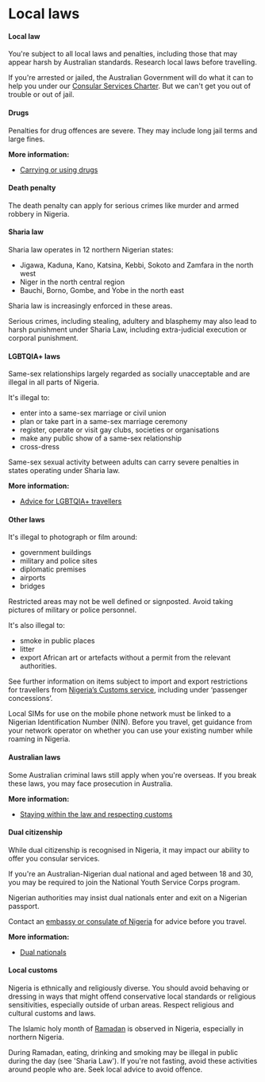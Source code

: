 # Local laws

#### Local law

You're subject to all local laws and penalties, including those that may appear harsh by Australian standards. Research local laws before travelling.

If you're arrested or jailed, the Australian Government will do what it can to help you under our [Consular Services Charter](/consular-services/consular-services-charter "Consular Services Charter"). But we can't get you out of trouble or out of jail.

#### Drugs

Penalties for drug offences are severe. They may include long jail terms and large fines.

**More information:**

* [Carrying or using drugs](/before-you-go/laws/drugs "Carrying or using drugs")

#### Death penalty

The death penalty can apply for serious crimes like murder and armed robbery in Nigeria.

#### Sharia law

Sharia law operates in 12 northern Nigerian states:

* Jigawa, Kaduna, Kano, Katsina, Kebbi, Sokoto and Zamfara in the north west
* Niger in the north central region
* Bauchi, Borno, Gombe, and Yobe in the north east

Sharia law is increasingly enforced in these areas.

Serious crimes, including stealing, adultery and blasphemy may also lead to harsh punishment under Sharia Law, including extra-judicial execution or corporal punishment. 

#### LGBTQIA+ laws

Same-sex relationships largely regarded as socially unacceptable and are illegal in all parts of Nigeria. 

It's illegal to:

* enter into a same-sex marriage or civil union
* plan or take part in a same-sex marriage ceremony
* register, operate or visit gay clubs, societies or organisations
* make any public show of a same-sex relationship
* cross-dress

Same-sex sexual activity between adults can carry severe penalties in states operating under Sharia law.

**More information:**

* [Advice for LGBTQIA+ travellers](/before-you-go/who-you-are/LGBTQIA "Advice for LGBTQIA+ travellers")

#### Other laws

It's illegal to photograph or film around:

* government buildings
* military and police sites
* diplomatic premises
* airports
* bridges

Restricted areas may not be well defined or signposted. Avoid taking pictures of military or police personnel.

It's also illegal to:

* smoke in public places
* litter
* export African art or artefacts without a permit from the relevant authorities.

See further information on items subject to import and export restrictions for travellers from [Nigeria’s Customs service](https://customs.gov.ng/?page_id=3081), including under ‘passenger concessions’.

Local SIMs for use on the mobile phone network must be linked to a Nigerian Identification Number (NIN). Before you travel, get guidance from your network operator on whether you can use your existing number while roaming in Nigeria.

#### Australian laws

Some Australian criminal laws still apply when you're overseas. If you break these laws, you may face prosecution in Australia.

**More information:**

* [Staying within the law and respecting customs](/before-you-go/laws "Staying within the law")

#### Dual citizenship

While dual citizenship is recognised in Nigeria, it may impact our ability to offer you consular services.

If you're an Australian-Nigerian dual national and aged between 18 and 30, you may be required to join the National Youth Service Corps program.

Nigerian authorities may insist dual nationals enter and exit on a Nigerian passport.

Contact an [embassy or consulate of Nigeria](https://protocol.dfat.gov.au/Public/Missions/148) for advice before you travel.

**More information:**

* [Dual nationals](/before-you-go/who-you-are/dual-nationals "Advice for dual nationals")

#### Local customs

Nigeria is ethnically and religiously diverse. You should avoid behaving or dressing in ways that might offend conservative local standards or religious sensitivities, especially outside of urban areas. Respect religious and cultural customs and laws. 

The Islamic holy month of [Ramadan](https://www.smartraveller.gov.au/before-you-go/major-events/ramadan) is observed in Nigeria, especially in northern Nigeria. 

During Ramadan, eating, drinking and smoking may be illegal in public during the day (see 'Sharia Law'). If you're not fasting, avoid these activities around people who are. Seek local advice to avoid offence.